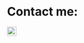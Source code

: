 # Contact me:

<a href="https://self-harm.github.io/self-harm/">
  <img align="left" alt="self-harm's website" width="22px" src="https://raw.githubusercontent.com/peterthehan/peterthehan/master/assets/github.svg" />
</a>


<!--
**self-harm/self-harm** is a ✨ _special_ ✨ repository because its `README.md` (this file) appears on your GitHub profile.

Here are some ideas to get you started:

- 🔭 I’m currently working on ...
- 🌱 I’m currently learning ...
- 👯 I’m looking to collaborate on ...
- 🤔 I’m looking for help with ...
- 💬 Ask me about ...
- 📫 How to reach me: ...
- 😄 Pronouns: ...
- ⚡ Fun fact: ...
-->

